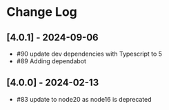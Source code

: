 # Change Log

## [4.0.1] - 2024-09-06

-  #90 update dev dependencies with Typescript to 5
-  #89 Adding dependabot

## [4.0.0] - 2024-02-13

-  #83 update to node20 as node16 is deprecated

